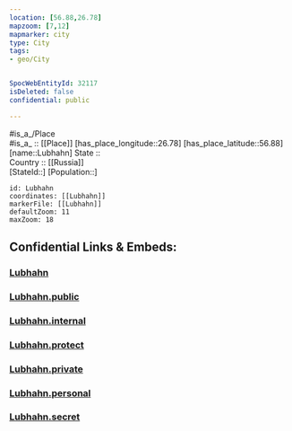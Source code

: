 ```yaml
---
location: [56.88,26.78] 
mapzoom: [7,12] 
mapmarker: city 
type: City
tags:
- geo/City


SpocWebEntityId: 32117
isDeleted: false
confidential: public

---
```

#is_a_/Place  
#is_a_ :: [[Place]] 
[has_place_longitude::26.78] 
[has_place_latitude::56.88] 
[name::Lubhahn] 
State ::  
Country :: [[Russia]]  
[StateId::] 
[Population::] 



```leaflet
id: Lubhahn
coordinates: [[Lubhahn]] 
markerFile: [[Lubhahn]] 
defaultZoom: 11 
maxZoom: 18
```


## Confidential Links & Embeds: 

### [Lubhahn](/_Standards/Earth/Continent/Europe/Europe~North/Latvia/Regions~Latvia/Vidzeme/counties~Vidzeme/Madona/City/Lubhahn.md) 

### [Lubhahn.public](/_public/Earth/Continent/Europe/Europe~North/Latvia/Regions~Latvia/Vidzeme/counties~Vidzeme/Madona/City/Lubhahn.public.md) 

### [Lubhahn.internal](/_internal/Earth/Continent/Europe/Europe~North/Latvia/Regions~Latvia/Vidzeme/counties~Vidzeme/Madona/City/Lubhahn.internal.md) 

### [Lubhahn.protect](/_protect/Earth/Continent/Europe/Europe~North/Latvia/Regions~Latvia/Vidzeme/counties~Vidzeme/Madona/City/Lubhahn.protect.md) 

### [Lubhahn.private](/_private/Earth/Continent/Europe/Europe~North/Latvia/Regions~Latvia/Vidzeme/counties~Vidzeme/Madona/City/Lubhahn.private.md) 

### [Lubhahn.personal](/_personal/Earth/Continent/Europe/Europe~North/Latvia/Regions~Latvia/Vidzeme/counties~Vidzeme/Madona/City/Lubhahn.personal.md) 

### [Lubhahn.secret](/_secret/Earth/Continent/Europe/Europe~North/Latvia/Regions~Latvia/Vidzeme/counties~Vidzeme/Madona/City/Lubhahn.secret.md)

